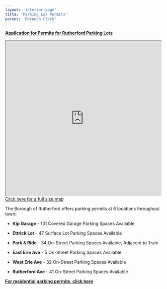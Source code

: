```yaml
---
layout: 'interior-page'
title: 'Parking Lot Permits'
parent: 'Borough Clerk'
---
```


[**Application for Permits for Rutherford Parking Lots**](https://storage.googleapis.com/static.rutherford-nj.com/borough-clerk/permits-licenses/PARKING%20(2).pdf) 

<div class="float-end">
  <div><iframe src="https://www.google.com/maps/d/u/0/embed?mid=1WVoYuLhlgbG0-VHyTfldlrtBupQ3VNc&ehbc=2E312F" width="500" height="500"></iframe></div>
  <div><a href="https://www.google.com/maps/d/u/0/edit?mid=1WVoYuLhlgbG0-VHyTfldlrtBupQ3VNc&usp=sharing">Click here for a full size map</a></div>
</div>

The Borough of Rutherford offers parking permits at 6 locations throughout town:

- **Kip Garage** - 131 Covered Garage Parking Spaces Available

- **Ettrick Lot** - 47 Surface Lot Parking Spaces Available

- **Park & Ride** - 34 On-Street Parking Spaces Available, Adjacent to Train

- **East Erie Ave** - 5 On-Street Parking Spaces Available

- **West Erie Ave** - 32 On-Street Parking Spaces Available

- **Rutherford Ave** - 41 On-Street Parking Spaces Available

[**For residential parking permits, click here**](/departments/police/parking/)
